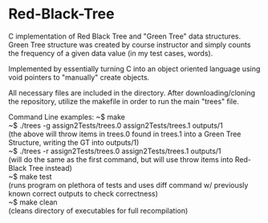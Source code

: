 # Red-Black-Tree

C implementation of Red Black Tree and "Green Tree" data structures. Green Tree structure was created by course instructor and simply counts the frequency of a given data value (in my test cases, words).

Implemented by essentially turning C into an object oriented language using void pointers to "manually" create objects.

All necessary files are included in the directory. After downloading/cloning the repository, utilize the makefile in order to run the main "trees" file.

Command Line examples:
~$ make</br>
~$ ./trees -g assign2Tests/trees.0 assign2Tests/trees.1 outputs/1</br>
 </t> (the above will throw items in trees.0 found in trees.1 into a Green Tree Structure, writing the GT into outputs/1)</br>
~$ ./trees -r assign2Tests/trees.0 assign2Tests/trees.1 outputs/1</br>
 </t> (will do the same as the first command, but will use throw items into Red-Black Tree instead)</br>
~$ make test</br>
 </t> (runs program on plethora of tests and uses diff command w/ previously known correct outputs to check correctness)</br>
~$ make clean</br>
  </t>(cleans directory of executables for full recompilation)
